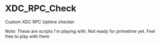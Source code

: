 # XDC_RPC_Check
Custom XDC RPC Uptime checker

Note: These are scripts I'm playing with. Not ready for primetime yet. Feel free to play with them
